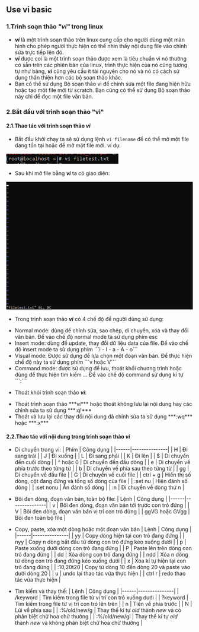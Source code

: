 ## Use vi basic
### 1.Trình soạn thảo ***"vi"*** trong linux
- ***vi*** là một trình soạn thảo trên linux cung cấp cho người dùng một màn hình cho phép người thực hiện có thể nhìn thấy nội dung file vào chỉnh sửa trực tiếp lên đó.
- ***vi*** được coi là một trình soạn thảo được xem là tiêu chuẩn vì nó thường có sẵn trên các phiên bản của linux, trình thực hiện của nó cũng tương tự như bảng, ***vi*** cũng yêu cầu ít tài nguyên cho nó và nó có cách sử dụng thân thiện hơn các bộ soạn thảo khác.
- Bạn có thể sử dụng Bộ soạn thảo vi để chỉnh sửa một file đang hiện hữu hoặc tạo một file mới từ scratch. Bạn cũng có thể sử dụng Bộ soạn thảo này chỉ để đọc một file văn bản.

### 2.Bắt đầu với trình soạn thảo "vi"
#### 2.1.Thao tác với trình soạn thảo ***vi***
- Bắt đầu khởi chạy ta sẽ sử dụng lệnh ```vi filename``` để có thể mở một file đang tồn tại hoặc để mở một file mới. ví dụ:
<img src='./images/Screenshot_39.png'>

- Sau khi mở file bằng ***vi*** ta có giao diện:
<img src='./images/Screenshot_40.png'>

- Trong trình soạn thảo ***vi*** có 4 chế độ để người dùng sử dụng:
<ul>
	<li>Normal mode: dùng để chỉnh sửa, sao chép, di chuyển, xóa và thay đổi văn bản. Để vào chế độ normal mode ta sử dụng phím esc</li>
	<li>Insert mode: dùng để update, thay đổi dữ liệu data của file. Để vào chế độ insert mode ta sử dụng phím ```i - I - a - A - o```</li>
	<li>Visual mode: Được sử dụng để lựa chọn một đoạn văn bản. Để thực hiện chế độ này ta sử dụng phím ```v hoặc V```</li>
	<li>Command mode: được sử dụng để lưu, thoát khổi chương trình hoặc dùng để thực hiện tìm kiếm ... Để vào chế độ command sử dụng kí tự ```:```</li>
</ul>

- Thoát khỏi trình soạn thảo ***vi***:
<ul>
	<li>Thoát trình soạn thảo ***vi*** hoặc thoát không lưu lại nội dung hay các chỉnh sửa ta sử dụng ***:q!***</li>
	<li>Thoát và lưu lại các thay đổi nội dung đã chỉnh sửa ta sử dụng ***:wq*** hoặc ***:x***</li>
</ul>

#### 2.2.Thao tác với nội dung trong trình soạn thảo ***vi***
- Di chuyển trong vi:
| Phím |   Công dụng   |
|------|---------------|
| H | Đi sang trái |
| J | Đi xuống |
| L | Đi sang phải |
| K | Đi lên |
| $ | Di chuyển đến cuối dòng |
| ^ hoặc 0 | Di chuyển đến đầu dòng |
| e | Di chuyển về phía trước theo từng từ |
| b | Di chuyển về phía sau theo từng từ |
| gg | Di chuyển về đầu file |
| G | Di chuyển về cuối file |
| ctrl + g | Hiển thị số dòng, cột đang đứng và tổng số dòng của file |
| :set nu | Hiện đánh số dòng |
| :set nonu | Ẩn đánh số dòng |
| :n | Di chuyển về dòng thứ n |

- Bôi đen dòng, đoạn văn bản, toàn bộ file:
| Lệnh |   Công dụng   |
|------|---------------|
| v | Bôi đen dòng, đoạn văn bản tới trước con trỏ đứng |
| V | Bôi đen dòng, đoạn văn bản vị trí con trỏ đứng |
| ggVG hoặc GVgg | Bôi đen toàn bộ file |

- Copy, paste, xóa một dòng hoặc một đoạn văn bản
| Lệnh |   Công dụng   |
|------|---------------|
| yy | Copy dòng hiện tại con trỏ đang đứng |
| nyy | Copy n dòng bắt đầu từ dòng con trỏ đứng kéo xuống dưới |
| p | Paste xuống dưới dòng con trỏ đang đứng |
| P | Paste lên trên dòng con trỏ đang đứng |
| dd | Xóa dòng con trỏ đang đứng |
| ndd | Xóa n dòng từ dòng con trỏ đang đứng kéo xuống dưới |
| x | Xóa kí tự hiện tại con trỏ đang đứng |
| :10,20t20 | Copy từ dòng 10 đến dòng 20 và paste vào dưới dòng 20 |
| u | undo lại thao tác vừa thực hiện |
| ctrl r | redo thao tác vừa thực hiện |

- Tìm kiếm và thay thế:
| Lệnh |   Công dụng   |
|------|---------------|
| /keyword | Tìm kiếm trong file từ vị trí con trỏ xuống dưới |
| ?keyword | Tìm kiếm trong file từ vị trí con trỏ lên trên |
| n | Tiến về phía trước |
| N | Lùi về phía sau |
| :%/old/new/g | Thay thế kí tự *old* thành *new* và có phân biệt chữ hoa chữ thường |
| :%/old/new/gi | Thay thế kí tự *old* thành *new* và không phân biệt chữ hoa chữ thường |

